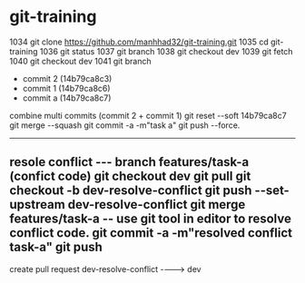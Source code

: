 # git-training

1034  git clone https://github.com/manhhad32/git-training.git 
1035  cd git-training
1036  git status
1037  git branch
1038  git checkout dev
1039  git fetch
1040  git checkout dev
1041  git branch


+ commit 2 (14b79ca8c3)
+ commit 1 (14b79ca8c6)
+ commit a (14b79ca8c7)

combine multi commits (commit 2 + commit 1)
git reset --soft 14b79ca8c7
git merge --squash
git commit -a -m"task a" 
git push --force.

---
resole conflict
--- branch features/task-a (confict code)
git checkout dev 
git pull
git checkout -b dev-resolve-conflict
git push --set-upstream dev-resolve-conflict
git merge features/task-a
-- use git tool in editor to resolve conflict code.
git commit -a -m"resolved conflict task-a"
git push
-----
create pull request dev-resolve-conflict ----> dev
